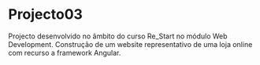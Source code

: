 # Projecto03

Projecto desenvolvido no âmbito do curso Re_Start no módulo Web Development.
Construção de um website representativo de uma loja online com recurso a framework Angular.
